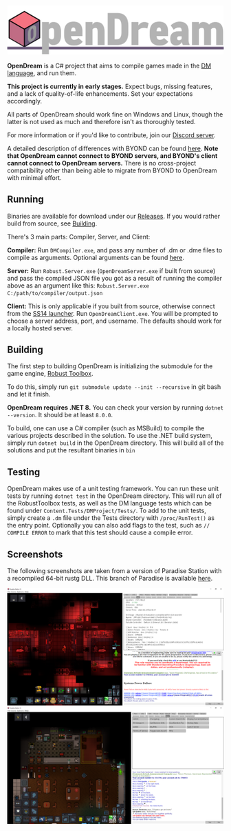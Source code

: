 [![OpenDream](.github/assets/OpenDream.png)](#)

**OpenDream** is a C# project that aims to compile games made in the [DM language], and run them.

**This project is currently in early stages.** Expect bugs, missing features, and a lack of quality-of-life enhancements. Set your expectations accordingly.

All parts of OpenDream should work fine on Windows and Linux, though the latter is not used as much and therefore isn't as thoroughly tested.

For more information or if you'd like to contribute, join our [Discord server](https://discord.gg/UScStz6hnQ).

A detailed description of differences with BYOND can be found [here](https://github.com/OpenDreamProject/OpenDream/wiki/Differences-Between-OpenDream-and-BYOND). **Note that OpenDream cannot connect to BYOND servers, and BYOND's client cannot connect to OpenDream servers.** There is no cross-project compatibility other than being able to migrate from BYOND to OpenDream with minimal effort.

## Running

Binaries are available for download under our [Releases](https://github.com/OpenDreamProject/OpenDream/releases/tag/latest). If you would rather build from source, see [Building](#building).

There's 3 main parts: Compiler, Server, and Client:

**Compiler:** Run `DMCompiler.exe`, and pass any number of .dm or .dme files to compile as arguments. Optional arguments can be found [here](https://github.com/OpenDreamProject/OpenDream/wiki/Compiler-Options).

**Server:** Run `Robust.Server.exe` (`OpenDreamServer.exe` if built from source) and pass the compiled JSON file you got as a result of running the compiler above as an argument like this: `Robust.Server.exe C:/path/to/compiler/output.json`

**Client:** This is only applicable if you built from source, otherwise connect from the [SS14 launcher](https://spacestation14.io/about/nightlies/). Run `OpenDreamClient.exe`. You will be prompted to choose a server address, port, and username. The defaults should work for a locally hosted server.

## Building

The first step to building OpenDream is initializing the submodule for the game engine, [Robust Toolbox](https://github.com/space-wizards/RobustToolbox). 

To do this, simply run `git submodule update --init --recursive` in git bash and let it finish.

**OpenDream requires .NET 8.** You can check your version by running `dotnet --version`. It should be at least `8.0.0`.

To build, one can use a C# compiler (such as MSBuild) to compile the various projects described in the solution. To use the .NET build system, simply run `dotnet build` in the OpenDream directory. This will build all of the solutions and put the resultant binaries in `bin`

## Testing
OpenDream makes use of a unit testing framework. You can run these unit tests by running `dotnet test` in the OpenDream directory. This will run all of the RobustToolbox tests, as well as the DM language tests which can be found under `Content.Tests/DMProject/Tests/`. To add to the unit tests, simply create a `.dm` file under the Tests directory with `/proc/RunTest()` as the entry point. Optionally you can also add flags to the test, such as `// COMPILE ERROR` to mark that this test should cause a compile error.

## Screenshots
The following screenshots are taken from a version of Paradise Station with a recompiled 64-bit rustg DLL. This branch of Paradise is available [here](https://github.com/ike709/Paradise/tree/rustg_64).

![](./.github/assets/screenshot.png?raw=true)
![](./.github/assets/screenshot2.png?raw=true)

[DM Language]: http://secure.byond.com/
